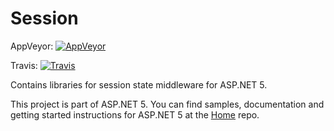 Session
================

AppVeyor: [![AppVeyor](https://ci.appveyor.com/api/projects/status/yyivj6uwu3uj2x40/branch/dev?svg=true)](https://ci.appveyor.com/project/aspnetci/Session/branch/dev)

Travis:   [![Travis](https://travis-ci.org/aspnet/Session.svg?branch=dev)](https://travis-ci.org/aspnet/Session)

Contains libraries for session state middleware for ASP.NET 5.

This project is part of ASP.NET 5. You can find samples, documentation and getting started instructions for ASP.NET 5 at the [Home](https://github.com/aspnet/home) repo.



